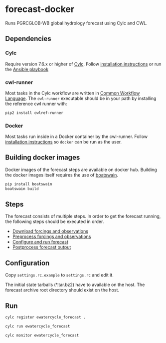 # forecast-docker

Runs PGRCGLOB-WB global hydrology forecast using Cylc and CWL.

## Dependencies

### Cylc

Require version 7.6.x or higher of [Cylc](https://cylc.github.io).
Follow [installation instructions](https://cylc.github.io/cylc/html/multi/cug-html.html) or run the [Ansible playbook](https://github.com/eWaterCycle/infra/tree/master/eoscpilot)

### cwl-runner

Most tasks in the Cylc workflow are written in [Common Workflow Language](https://www.commonwl.org/).
The `cwl-runner` executable should be in your path by installing the reference cwl runner with:
```bash
pip2 install cwlref-runner
```

### Docker

Most tasks run inside in a Docker container by the cwl-runner. Follow [installation instructions](https://docs.docker.com/install/) so `docker` can be run as the user.

## Building docker images
Docker images of the forecast steps are available on docker hub. Building the docker images itself requires the use of [boatswain](https://https://github.com/NLeSC/boatswain).
```bash
pip install boatswain
boatswain build
```

## Steps

The forecast consists of multiple steps. In order to get the forecast running, the following steps should be executed in order.

* [Download forcings and observations](getforcing/README.md)
* [Preprocess forcings and observations](preprocess/README.md)
* [Configure and run forecast](forecast/README.md)
* [Postprocess forecast output](postprocess/README.md)

## Configuration

Copy `settings.rc.example` to `settings.rc` and edit it.

The initial state tarballs (*.tar.bz2) have to available on the host.
The forecast archive root directory should exist on the host.

## Run

```bash
cylc register ewatercycle_forecast .

cylc run ewatercycle_forecast

cylc monitor ewatercycle_forecast
```